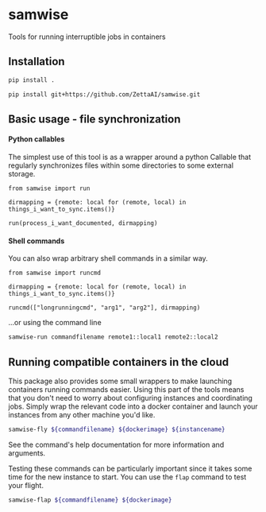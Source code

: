 # samwise
Tools for running interruptible jobs in containers

## Installation
```bash
pip install .
```
```bash
pip install git+https://github.com/ZettaAI/samwise.git
```

## Basic usage - file synchronization
#### Python callables
The simplest use of this tool is as a wrapper around a python Callable that regularly synchronizes files within some directories to some external storage.
```python3
from samwise import run

dirmapping = {remote: local for (remote, local) in things_i_want_to_sync.items()}

run(process_i_want_documented, dirmapping)
```

#### Shell commands
You can also wrap arbitrary shell commands in a similar way.
```python3
from samwise import runcmd

dirmapping = {remote: local for (remote, local) in things_i_want_to_sync.items()}

runcmd(["longrunningcmd", "arg1", "arg2"], dirmapping)
```

...or using the command line
```bash
samwise-run commandfilename remote1::local1 remote2::local2
```

## Running compatible containers in the cloud
This package also provides some small wrappers to make launching containers running commands easier. Using this part of the tools means that you don't need to worry about configuring instances and coordinating jobs. Simply wrap the relevant code into a docker container and launch your instances from any other machine you'd like.
```bash
samwise-fly ${commandfilename} ${dockerimage} ${instancename}
```

See the command's help documentation for more information and arguments.

Testing these commands can be particularly important since it takes some time for the new instance to start. You can use the `flap` command to test your flight.
```bash
samwise-flap ${commandfilename} ${dockerimage}
```

